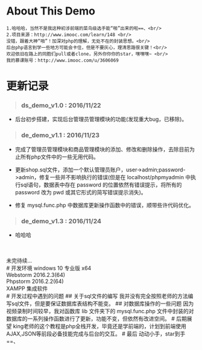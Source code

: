 # About This Demo
    1.哈哈哈，当然不是我这种初涉前端的菜鸟级选手能“啪”出来的啦==、<br/>
    2.项目来源：http://www.imooc.com/learn/148 <br/>
    没错，跟着大神“啪”！加深对php的理解，无处不在的封装思想。<br/>
    后台php语言到学一些地方可能会卡住，但是不要灰心，理清思路很关键！<br/>
    欢迎依旧在路上的同胞们pull或者clone，另外你你你的star，嘿嘿嘿~ <br/>
    我的慕课账号：http://www.imooc.com/u/3606069
# 更新记录 
> ### ds_demo_v1.0 : 2016/11/22 

- 后台初步搭建，实现后台管理员管理模块的功能(发现重大bug，已移除)。<br/>

> ### de_demo_v1.1 : 2016/11/23 

- 完成了管理员管理模块和商品管理模块的添加、修改和删除操作，去除目前为止所有php文件中的一些无用代码。<br/>

- 更新shop.sql文件，添加一个默认管理员账户，user->admin;password->admin，修复一些并不影响执行的错误(但是在 localhost/phpmyadmin 中执行sql语句，数据表中存在 password 的位置依然有错误提示，将所有的 password 改为 pwd 或其它形式的简写错误提示消失)。<br/>

- 修复 mysql.func.php 中数据库更新操作函数中的错误，顺带些许代码优化。

>### de_demo_v1.3 : 2016/11/24 

- 哈哈哈

<br/>
<br/>
未完待续... <br/>
# 开发环境
windows 10 专业版 x64 <br/>
Webstorm 2016.2.3(64) <br/>
Phpstorm 2016.2.2(64) <br/>
XAMPP 集成软件 <br/>
# 开发过程中遇到的问题
## 关于sql文件的编写
我并没有完全按照老师的方法编写sql文件，但是要保证数据库表结构不能变。
## 对数据库操作的一些问题
因为视频录制时间较早，我对函数库 lib 文件夹下的 mysql.func.php 文件中封装的对数据库的一系列操作函数进行了更新，功能不变，但依然有改进空间。
# 后期展望
king老师的这个教程是php全栈开发，毕竟还是学前端的，计划到前端使用AJAX,JSON等前段必备技能完成与后台的交互。
# 最后
动动小手，star到手==、
